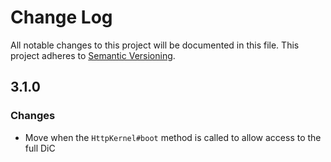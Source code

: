 # Change Log
All notable changes to this project will be documented in this file.
This project adheres to [Semantic Versioning](http://semver.org/).

## 3.1.0

### Changes
 - Move when the `HttpKernel#boot` method is called to allow access to the full DiC